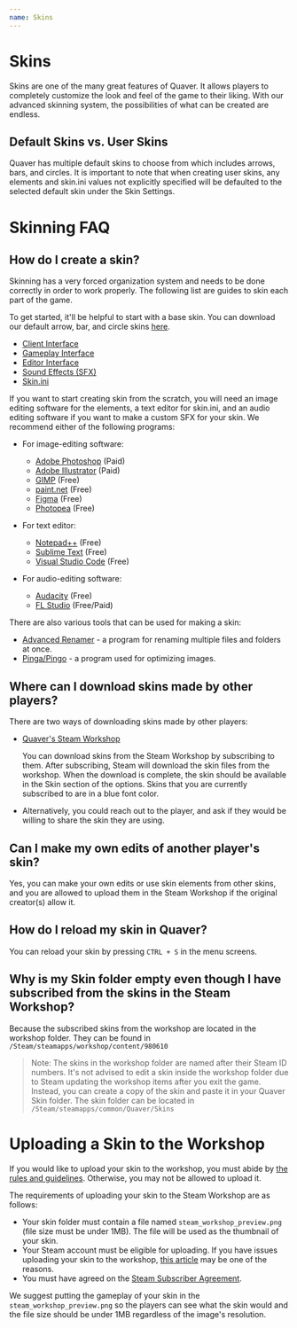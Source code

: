```yaml
---
name: Skins
---
```


# Skins

Skins are one of the many great features of Quaver. It allows players to completely customize the look and feel of the game to their liking. With our advanced skinning system, the possibilities of what can be created are endless.

## Default Skins vs. User Skins

Quaver has multiple default skins to choose from which includes arrows, bars, and circles. It is important to note that when creating user skins, any elements and skin.ini values not explicitly specified will be defaulted to the selected default skin under the Skin Settings.

# Skinning FAQ

## How do I create a skin?

Skinning has a very forced organization system and needs to be done correctly in order to work properly. The following list are guides to skin each part of the game.

To get started, it'll be helpful to start with a base skin. You can download our default arrow, bar, and circle skins [here](https://steamcommunity.com/id/janko5/myworkshopfiles/?appid=980610).

* [Client Interface](/docs/Skins/clientinterface)
* [Gameplay Interface](/docs/Skins/gameplayinterface)
* [Editor Interface](/docs/Skins/editorinterface)
* [Sound Effects (SFX)](/docs/Skins/SFX)
* [Skin.ini](/docs/Skins/Skin.ini)

If you want to start creating skin from the scratch, you will need an image editing software for the elements, a text editor for skin.ini, and an audio editing software if you want to make a custom SFX for your skin. We recommend either of the following programs:

- For image-editing software:

   - [Adobe Photoshop](https://www.adobe.com/products/photoshop.html?promoid=PC1PQQ5T&mv=other) (Paid)
   - [Adobe Illustrator](https://www.adobe.com/sea/products/illustrator.html) (Paid)
   - [GIMP](https://www.gimp.org) (Free)
   - [paint.net](https://www.getpaint.net/index.html) (Free)
   - [Figma](https://www.figma.com/login) (Free)
   - [Photopea](https://www.photopea.com) (Free)

- For text editor:

    - [Notepad++](https://notepad-plus-plus.org) (Free)
    - [Sublime Text](https://www.sublimetext.com) (Free)
    - [Visual Studio Code](https://code.visualstudio.com) (Free)

- For audio-editing software:

    - [Audacity](https://www.audacityteam.org) (Free)
    - [FL Studio](https://www.image-line.com) (Free/Paid)

There are also various tools that can be used for making a skin:

  - [Advanced Renamer](https://www.advancedrenamer.com) - a program for renaming multiple files and folders at once.
  - [Pinga/Pingo](https://css-ig.net/pingo) - a program used for optimizing images.


## Where can I download skins made by other players?

There are two ways of downloading skins made by other players:

* [Quaver's Steam Workshop](https://steamcommunity.com/app/980610/workshop/)
  
  You can download skins from the Steam Workshop by subscribing to them. After subscribing, Steam will download the skin files from the workshop. When the download is complete, the skin should be available in the Skin section of the options. Skins that you are currently subscribed to are in a blue font color.

* Alternatively, you could reach out to the player, and ask if they would be willing to share the skin they are using.


## Can I make my own edits of another player's skin?
Yes, you can make your own edits or use skin elements from other skins, and you are allowed to upload them in the Steam Workshop if the original creator(s) allow it.


## How do I reload my skin in Quaver?
You can reload your skin by pressing `CTRL + S` in the menu screens.

## Why is my Skin folder empty even though I have subscribed from the skins in the Steam Workshop?
Because the subscribed skins from the workshop are located in the workshop folder. They can be found in `/Steam/steamapps/workshop/content/980610`

> Note: The skins in the workshop folder are named after their Steam ID numbers. It's not advised to edit a skin inside the workshop folder due to Steam updating the workshop items after you exit the game. Instead, you can create a copy of the skin and paste it in your Quaver Skin folder. The skin folder can be located in `/Steam/steamapps/common/Quaver/Skins`

# Uploading a Skin to the Workshop

If you would like to upload your skin to the workshop, you must abide by [the rules and guidelines](https://support.steampowered.com/kb_article.php?ref=4045-USHJ-3810). Otherwise, you may not be allowed to upload it.

The requirements of uploading your skin to the Steam Workshop are as follows:

- Your skin folder must contain a file named `steam_workshop_preview.png` (file size must be under 1MB). The file will be used as the thumbnail of your skin.
- Your Steam account must be eligible for uploading. If you have issues uploading your skin to the workshop, [this article](https://support.steampowered.com/kb_article.php?ref=3330-iagk-7663) may be one of the reasons.
- You must have agreed on the [Steam Subscriber Agreement](https://store.steampowered.com/subscriber_agreement/).

We suggest putting the gameplay of your skin in the `steam_workshop_preview.png` so the players can see what the skin would and the file size should be under 1MB regardless of the image's resolution.